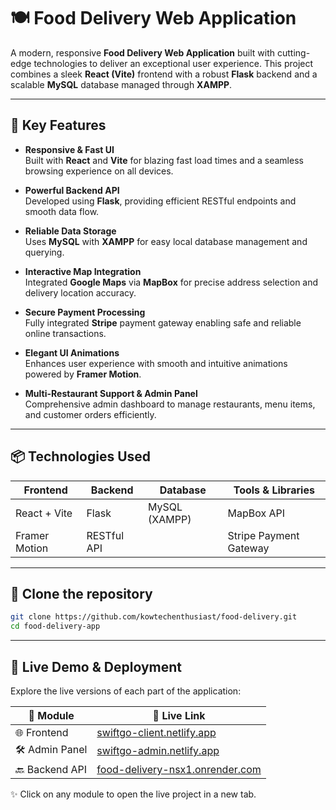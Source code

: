 # 🍽️ Food Delivery Web Application

A modern, responsive **Food Delivery Web Application** built with cutting-edge technologies to deliver an exceptional user experience. This project combines a sleek **React (Vite)** frontend with a robust **Flask** backend and a scalable **MySQL** database managed through **XAMPP**. 

---


## 🌟 Key Features

- **Responsive & Fast UI**  
  Built with **React** and **Vite** for blazing fast load times and a seamless browsing experience on all devices.

- **Powerful Backend API**  
  Developed using **Flask**, providing efficient RESTful endpoints and smooth data flow.

- **Reliable Data Storage**  
  Uses **MySQL** with **XAMPP** for easy local database management and querying.

- **Interactive Map Integration**  
  Integrated **Google Maps** via **MapBox** for precise address selection and delivery location accuracy.

- **Secure Payment Processing**  
  Fully integrated **Stripe** payment gateway enabling safe and reliable online transactions.

- **Elegant UI Animations**  
  Enhances user experience with smooth and intuitive animations powered by **Framer Motion**.

- **Multi-Restaurant Support & Admin Panel**  
  Comprehensive admin dashboard to manage restaurants, menu items, and customer orders efficiently.

---

## 📦 Technologies Used

| Frontend            | Backend            | Database         | Tools & Libraries         |
|---------------------|--------------------|------------------|---------------------------|
| React + Vite        | Flask              | MySQL (XAMPP)    | MapBox API  |
| Framer Motion       | RESTful API        |                  | Stripe Payment Gateway    |

---

## 🔧 Clone the repository
   ```bash
   git clone https://github.com/kowtechenthusiast/food-delivery.git
   cd food-delivery-app
   ```
----
## 🚀 Live Demo & Deployment

Explore the live versions of each part of the application:

| 🧩 Module       | 🔗 Live Link                                                |
|----------------|-------------------------------------------------------------|
| 🌐 Frontend     | [swiftgo-client.netlify.app](https://swiftgo-client.netlify.app/)       |
| 🛠️ Admin Panel  | [swiftgo-admin.netlify.app](https://swiftgo-admin.netlify.app/)         |
| 🔙 Backend API  | [food-delivery-nsx1.onrender.com](https://food-delivery-nsx1.onrender.com) |

✨ Click on any module to open the live project in a new tab.
